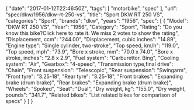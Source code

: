 {
    "date": "2017-01-12T22:46:50Z",
    "tags": [
        "motorbike",
        "spec"
    ],
    "url": "spec\/dkw\/1956\/dkw-rt-250-vs",
    "title": "Sport DKW RT 250 VS",
    "categories": "Sport",
    "brands": "dkw",
    "years": "1956",
    "spec": [
        {
            "Model": "DKW RT 250 VS",
            "Year": "1956",
            "Category": "Sport",
            "Rating": "Do you know this bike?Click here to rate it. We miss 2 votes to show the rating",
            "Displacement, ccm": "244.00",
            "Displacement, cubic inches": "14.89",
            "Engine type": "Single cylinder, two-stroke",
            "Top speed, km\/h": "119.0",
            "Top speed, mph": "73.9",
            "Bore x stroke, mm": "70.0 x 74.0",
            "Bore x stroke, inches": "2.8 x 2.9",
            "Fuel system": "Carburettor. Bing",
            "Cooling system": "Air",
            "Gearbox": "4-speed",
            "Transmission type,final drive": "Chain",
            "Front suspension": "Telescopic",
            "Rear suspension": "Swingarm",
            "Front tyre": "3.25-18",
            "Rear tyre": "3.25-18",
            "Front brakes": "Expanding brake (drum brake)",
            "Rear brakes": "Expanding brake (drum brake)",
            "Wheels": "Spoked",
            "Seat": "Dual",
            "Dry weight, kg": "155.0",
            "Dry weight, pounds": "341.7",
            "Related bikes": "List related bikes for comparison of specs"
        }
    ]
}